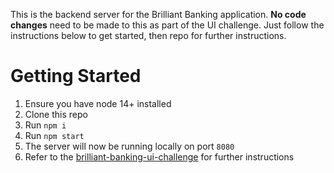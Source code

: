 This is the backend server for the Brilliant Banking application. **No code changes** need to be made to this as part of the UI challenge. Just follow the instructions below to get started, then  repo for further instructions.

# Getting Started
1. Ensure you have node 14+ installed
2. Clone this repo
3. Run `npm i`
4. Run `npm start`
5. The server will now be running locally on port `8080`
6. Refer to the [brilliant-banking-ui-challenge](https://github.com/nighk/brilliant-banking-ui-challenge) for further instructions
